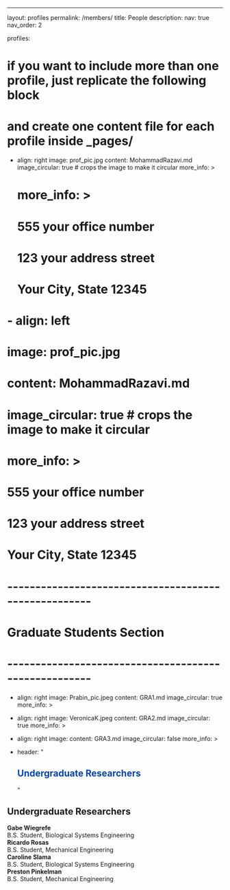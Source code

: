 ---
layout: profiles
permalink: /members/
title: People
description:
nav: true
nav_order: 2

profiles:
  # if you want to include more than one profile, just replicate the following block
  # and create one content file for each profile inside _pages/
  - align: right
    image: prof_pic.jpg
    content: MohammadRazavi.md
    image_circular: true # crops the image to make it circular
    more_info: >

    # more_info: >
    #   <p>555 your office number</p>
    #   <p>123 your address street</p>
    #   <p>Your City, State 12345</p>
  # - align: left
  #   image: prof_pic.jpg
  #   content: MohammadRazavi.md
  #   image_circular: true # crops the image to make it circular
  #   more_info: >
  #     <p>555 your office number</p>
  #     <p>123 your address street</p>
  #     <p>Your City, State 12345</p>

  # -----------------------------------------------------
  # Graduate Students Section
  # -----------------------------------------------------

  - align: right
    image: Prabin_pic.jpeg
    content: GRA1.md
    image_circular: true
    more_info: >

  - align: right
    image: VeronicaK.jpeg
    content: GRA2.md
    image_circular: true
    more_info: >

  - align: right
    image:
    content: GRA3.md
    image_circular: false
    more_info: >

- header: "<h2 style='color:#0046ad;'>Undergraduate Researchers</h2>"

## Undergraduate Researchers

<div class="undergrad-profile">
  <div class="student">
    <div class="placeholder"></div>
    <strong>Gabe Wiegrefe</strong><br>B.S. Student, Biological Systems Engineering
  </div>

  <div class="student">
    <div class="placeholder"></div>
    <strong>Ricardo Rosas</strong><br>B.S. Student, Mechanical Engineering
  </div>

  <div class="student">
    <div class="placeholder"></div>
    <strong>Caroline Slama</strong><br>B.S. Student, Biological Systems Engineering
  </div>

  <div class="student">
    <div class="placeholder"></div>
    <strong>Preston Pinkelman</strong><br>B.S. Student, Mechanical Engineering
  </div>
</div>

